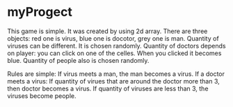# myProgect
This game is simple. It was created by using 2d array.
There are three objects: red one is virus, blue one is docotor, grey one is man.
  Quantity of viruses can be different. It is chosen randomly.
  Quantity of doctors depends on player: you can click on one of the celles. When you clicked it becomes blue.
  Quantity of people also is chosen randomly.

Rules are simple:
  If virus meets a man, the man becomes a virus.
  If a doctor meets a virus: If quantity of virues that are around the doctor more than 3, then doctor becomes a virus.
  If quantity of viruses are less than 3, the viruses become  people.
  

